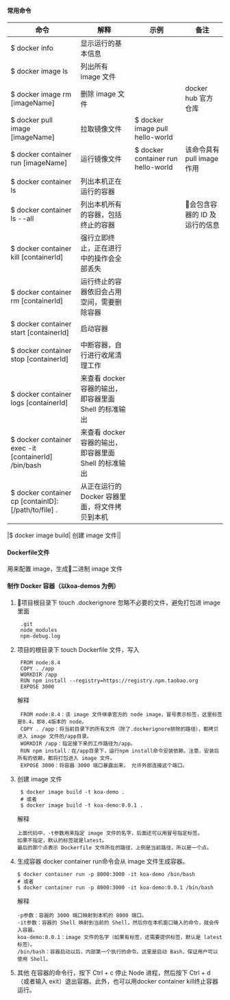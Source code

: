 
#### 常用命令

| 命令 | 解释 | 示例 | 备注 |
|----|----|---|----|
|$ docker info|显示运行的基本信息|
|$ docker image ls|列出所有 image 文件|
|$ docker image rm [imageName]|删除 image 文件||docker hub 官方仓库
|$ docker pull image [imageName]|拉取镜像文件|$ docker image pull hello-world
|$ docker container run [imageName]|运行镜像文件|$ docker container run hello-world|该命令具有 pull image作用
|$ docker container ls| 列出本机正在运行的容器||
|$ docker container ls --all| 列出本机所有的容器，包括终止的容器||会包含容器的 ID 及运行的信息
|$ docker container kill [containerId]| 强行立即终止，正在进行中的操作会全部丢失||
|$ docker container rm [containerId]| 运行终止的容器依旧会占用空间，需要删除容器||
|$ docker container start [containerId]| 启动容器||
|$ docker container stop [containerId]| 中断容器，自行进行收尾清理工作||
|$ docker container logs [containerId]| 来查看 docker 容器的输出，即容器里面 Shell 的标准输出||
|$ docker container exec -it [containerId] /bin/bash| 来查看 docker 容器的输出，即容器里面 Shell 的标准输出||
|$ docker container cp [containID]:[/path/to/file] .| 从正在运行的 Docker 容器里面，将文件拷贝到本机||

|$ docker image build| 创建 image 文件||

#### Dockerfile文件
用来配置 image，生成二进制 image 文件

#### 制作 Docker 容器（以koa-demos 为例）

1. 项目根目录下 touch .dockerignore 忽略不必要的文件，避免打包进 image里面
   ```
    .git
    node_modules
    npm-debug.log
   ```
2. 项目的根目录下 touch Dockerfile 文件，写入
   ```
    FROM node:8.4
    COPY . /app
    WORKDIR /app
    RUN npm install --registry=https://registry.npm.taobao.org
    EXPOSE 3000
   ```
   解释
   ```
    FROM node:8.4：该 image 文件继承官方的 node image，冒号表示标签，这里标签是8.4，即8.4版本的 node。
    COPY . /app：将当前目录下的所有文件（除了.dockerignore排除的路径），都拷贝进入 image 文件的/app目录。
    WORKDIR /app：指定接下来的工作路径为/app。
    RUN npm install：在/app目录下，运行npm install命令安装依赖。注意，安装后所有的依赖，都将打包进入 image 文件。
    EXPOSE 3000：将容器 3000 端口暴露出来， 允许外部连接这个端口。
   ```
3. 创建 image 文件
   ```
    $ docker image build -t koa-demo .
    # 或者
    $ docker image build -t koa-demo:0.0.1 .
   ```
   解释
   ```
   上面代码中，-t参数用来指定 image 文件的名字，后面还可以用冒号指定标签。
   如果不指定，默认的标签就是latest。
   最后的那个点表示 Dockerfile 文件所在的路径，上例是当前路径，所以是一个点。
   ```
4. 生成容器
  docker container run命令会从 image 文件生成容器。
    ```
    $ docker container run -p 8000:3000 -it koa-demo /bin/bash
    # 或者
    $ docker container run -p 8000:3000 -it koa-demo:0.0.1 /bin/bash
    ```
    解释
    ```
    -p参数：容器的 3000 端口映射到本机的 8000 端口。
    -it参数：容器的 Shell 映射到当前的 Shell，然后你在本机窗口输入的命令，就会传入容器。
    koa-demo:0.0.1：image 文件的名字（如果有标签，还需要提供标签，默认是 latest 标签）。
    /bin/bash：容器启动以后，内部第一个执行的命令。这里是启动 Bash，保证用户可以使用 Shell。
    ```
  5. 其他
   在容器的命令行，按下 Ctrl + c 停止 Node 进程，然后按下 Ctrl + d （或者输入 exit）退出容器。此外，也可以用docker container kill终止容器运行。